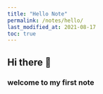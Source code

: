 ```yaml
---
title: "Hello Note"
permalink: /notes/hello/
last_modified_at: 2021-08-17
toc: true
---
```


## Hi there 👋  
### welcome to my first note